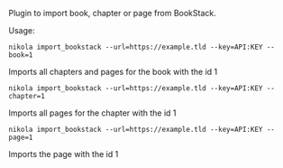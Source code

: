 Plugin to import book, chapter or page from BookStack.

Usage:

```
nikola import_bookstack --url=https://example.tld --key=API:KEY --book=1
```

Imports all chapters and pages for the book with the id 1


```
nikola import_bookstack --url=https://example.tld --key=API:KEY --chapter=1
```

Imports all pages for the chapter with the id 1


```
nikola import_bookstack --url=https://example.tld --key=API:KEY --page=1
```

Imports the page with the id 1
